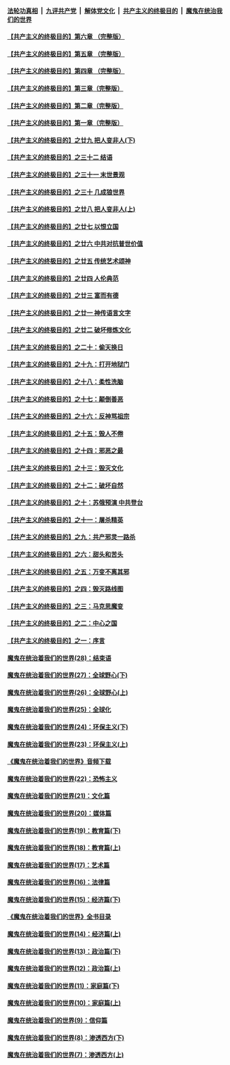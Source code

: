 ####  [法轮功真相](../../../../basic/blob/master/README.md?t=06090931) &nbsp;|&nbsp; [九评共产党](../../../../9ping.md/blob/master/README.md?t=06090931) &nbsp;|&nbsp; [解体党文化](../../../../jtdwh.md/blob/master/README.md?t=06090931)  &nbsp;|&nbsp; [共产主义的终极目的](../../../../gczydzjmd.md/blob/master/README.md?t=06090931) &nbsp;|&nbsp; [魔鬼在统治我们的世界](../../../../mgztzwmdsj.md/blob/master/README.md?t=06090931) 

#### [【共产主义的终极目的】第六章 （完整版）](../pages/nsc422/n11428913.md?t=06090931) 

#### [【共产主义的终极目的】第五章 （完整版）](../pages/nsc422/n11428912.md?t=06090931) 

#### [【共产主义的终极目的】第四章 （完整版）](../pages/nsc422/n11428907.md?t=06090931) 

#### [【共产主义的终极目的】第三章（完整版）](../pages/nsc422/n11428848.md?t=06090931) 

#### [【共产主义的终极目的】第二章（完整版）](../pages/nsc422/n11428831.md?t=06090931) 

#### [【共产主义的终极目的】第一章（完整版）](../pages/nsc422/n11417651.md?t=06090931) 

#### [【共产主义的终极目的】之廿九 把人变非人(下)](../pages/nsc422/n11344140.md?t=06090931) 

#### [【共产主义的终极目的】之三十二 结语](../pages/nsc422/n11360535.md?t=06090931) 

#### [【共产主义的终极目的】之三十一 末世景观](../pages/nsc422/n11351129.md?t=06090931) 

#### [【共产主义的终极目的】之三十 几成狼世界](../pages/nsc422/n11348280.md?t=06090931) 

#### [【共产主义的终极目的】之廿八 把人变非人(上)](../pages/nsc422/n11340492.md?t=06090931) 

#### [【共产主义的终极目的】之廿七 以恨立国](../pages/nsc422/n11336944.md?t=06090931) 

#### [【共产主义的终极目的】之廿六 中共对抗普世价值](../pages/nsc422/n11324785.md?t=06090931) 

#### [【共产主义的终极目的】之廿五 传统艺术颂神](../pages/nsc422/n11296396.md?t=06090931) 

#### [【共产主义的终极目的】之廿四 人伦典范](../pages/nsc422/n11296397.md?t=06090931) 

#### [【共产主义的终极目的】之廿三 富而有德](../pages/nsc422/n11283598.md?t=06090931) 

#### [【共产主义的终极目的】之廿一 神传语言文字](../pages/nsc422/n11263265.md?t=06090931) 

#### [【共产主义的终极目的】之廿二 破坏修炼文化](../pages/nsc422/n11245728.md?t=06090931) 

#### [【共产主义的终极目的】之二十：偷天换日](../pages/nsc422/n11238846.md?t=06090931) 

#### [【共产主义的终极目的】之十九：打开地狱门](../pages/nsc422/n11206376.md?t=06090931) 

#### [【共产主义的终极目的】之十八：柔性洗脑](../pages/nsc422/n11199994.md?t=06090931) 

#### [【共产主义的终极目的】之十七：颠倒善恶](../pages/nsc422/n11179782.md?t=06090931) 

#### [【共产主义的终极目的】之十六：反神骂祖宗](../pages/nsc422/n11166798.md?t=06090931) 

#### [【共产主义的终极目的】之十五：毁人不倦](../pages/nsc422/n11166792.md?t=06090931) 

#### [【共产主义的终极目的】之十四：邪恶之最](../pages/nsc422/n11150249.md?t=06090931) 

#### [【共产主义的终极目的】之十三：毁灭文化](../pages/nsc422/n11135227.md?t=06090931) 

#### [【共产主义的终极目的】之十二：破坏自然](../pages/nsc422/n11135214.md?t=06090931) 

#### [【共产主义的终极目的】之十：苏俄预演 中共登台](../pages/nsc422/n11118424.md?t=06090931) 

#### [【共产主义的终极目的】之十一：屠杀精英](../pages/nsc422/n11118442.md?t=06090931) 

#### [【共产主义的终极目的】之九：共产邪灵一路杀](../pages/nsc422/n11114139.md?t=06090931) 

#### [【共产主义的终极目的】之六：甜头和苦头](../pages/nsc422/n11096971.md?t=06090931) 

#### [【共产主义的终极目的】之五：万变不离其邪](../pages/nsc422/n11091285.md?t=06090931) 

#### [【共产主义的终极目的】之四：毁灭路线图](../pages/nsc422/n11086284.md?t=06090931) 

#### [【共产主义的终极目的】之三：马克思魔变](../pages/nsc422/n11061941.md?t=06090931) 

#### [【共产主义的终极目的】之二：中心之国](../pages/nsc422/n11047728.md?t=06090931) 

#### [【共产主义的终极目的】之一：序言](../pages/nsc422/n11086077.md?t=06090931) 

#### [魔鬼在统治着我们的世界(28)：结束语](../pages/nsc422/n10936246.md?t=06090931) 

#### [魔鬼在统治着我们的世界(27)：全球野心(下)](../pages/nsc422/n10928319.md?t=06090931) 

#### [魔鬼在统治着我们的世界(26)：全球野心(上)](../pages/nsc422/n10900318.md?t=06090931) 

#### [魔鬼在统治着我们的世界(25)：全球化](../pages/nsc422/n10788205.md?t=06090931) 

#### [魔鬼在统治着我们的世界(24)：环保主义(下)](../pages/nsc422/n10695307.md?t=06090931) 

#### [魔鬼在统治着我们的世界(23)：环保主义(上)](../pages/nsc422/n10688613.md?t=06090931) 

#### [《魔鬼在统治着我们的世界》音频下载](../pages/nsc422/n10635553.md?t=06090931) 

#### [魔鬼在统治着我们的世界(22)：恐怖主义](../pages/nsc422/n10614727.md?t=06090931) 

#### [魔鬼在统治着我们的世界(21)：文化篇](../pages/nsc422/n10597706.md?t=06090931) 

#### [魔鬼在统治着我们的世界(20)：媒体篇](../pages/nsc422/n10586579.md?t=06090931) 

#### [魔鬼在统治着我们的世界(19)：教育篇(下)](../pages/nsc422/n10564808.md?t=06090931) 

#### [魔鬼在统治着我们的世界(18)：教育篇(上)](../pages/nsc422/n10526970.md?t=06090931) 

#### [魔鬼在统治着我们的世界(17)：艺术篇](../pages/nsc422/n10499093.md?t=06090931) 

#### [魔鬼在统治着我们的世界(16)：法律篇](../pages/nsc422/n10485969.md?t=06090931) 

#### [魔鬼在统治着我们的世界(15)：经济篇(下)](../pages/nsc422/n10469975.md?t=06090931) 

#### [《魔鬼在统治着我们的世界》全书目录](../pages/nsc422/n10464261.md?t=06090931) 

#### [魔鬼在统治着我们的世界(14)：经济篇(上)](../pages/nsc422/n10457370.md?t=06090931) 

#### [魔鬼在统治着我们的世界(13)：政治篇(下)](../pages/nsc422/n10448270.md?t=06090931) 

#### [魔鬼在统治着我们的世界(12)：政治篇(上)](../pages/nsc422/n10444576.md?t=06090931) 

#### [魔鬼在统治着我们的世界(11)：家庭篇(下)](../pages/nsc422/n10440961.md?t=06090931) 

#### [魔鬼在统治着我们的世界(10)：家庭篇(上)](../pages/nsc422/n10435448.md?t=06090931) 

#### [魔鬼在统治着我们的世界(9)：信仰篇](../pages/nsc422/n10432159.md?t=06090931) 

#### [魔鬼在统治着我们的世界(8)：渗透西方(下)](../pages/nsc422/n10429603.md?t=06090931) 

#### [魔鬼在统治着我们的世界(7)：渗透西方(上)](../pages/nsc422/n10426013.md?t=06090931) 

